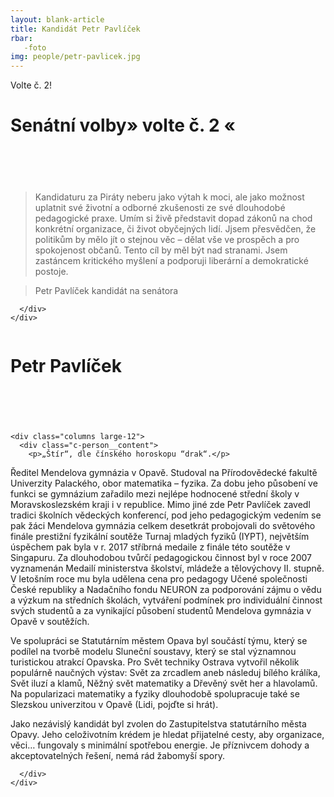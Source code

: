 ```yaml
---
layout: blank-article
title: Kandidát Petr Pavlíček
rbar:
   -foto
img: people/petr-pavlicek.jpg
---
```


   <div class="c-corner-ribbon-container">
    <div class="c-corner-ribbon c-corner-ribbon--top-right show-for-medium">Volte č. 2!</div>

  <div class="row o-section">
  <div class="columns large-12">
    <header class="c-page-header">
      <h1 itemprop="headline" class="c-page-title">Senátní volby<span class="t-subheader u-1margin--left">&raquo; volte č. 2 &laquo;</span></h1>
    </header>
  </div>
    <div class="columns large-12">
      <div class="">
    <div class="c-content-block c-emphasized-text"><blockquote>
  <p>Kandidaturu za Piráty neberu jako výtah k moci, ale jako možnost uplatnit své  životní a odborné zkušenosti ze své dlouhodobé pedagogické praxe. Umím si živě představit dopad zákonů na chod konkrétní organizace, či život obyčejných lidí. Jjsem přesvědčen, že politikům by mělo jít o stejnou věc – dělat vše ve prospěch a pro spokojenost občanů. Tento cíl by měl být nad stranami. Jsem zastáncem kritického myšlení a podporuji liberární a demokratické postoje.</p>
</blockquote>

<blockquote>
  <p>Petr Pavlíček kandidát na senátora</p>
</blockquote>
</div>
  
      </div>
    </div>
  
</div>

</div>

 <div class="c-emphasized-text c-person">
  
  <div class="row o-section">
  <div class="columns large-12">
    <header class="c-page-header">
      <h1 itemprop="headline" class="c-page-title"> <span class="academic-title-name">Petr Pavlíček</span></h1>
    </header>
  </div>
  
    <div class="columns large-12">
      <div class="c-person__content">
        <p>„Štír“, dle čínského horoskopu “drak“.</p>

<p>Ředitel Mendelova gymnázia v Opavě. Studoval na Přírodovědecké fakultě Univerzity Palackého, obor matematika – fyzika. Za dobu jeho působení ve funkci se gymnázium zařadilo mezi nejlépe hodnocené střední školy v Moravskoslezském kraji i v republice. Mimo jiné zde Petr Pavlíček zavedl tradici školních vědeckých konferencí, pod jeho pedagogickým vedením se pak žáci Mendelova gymnázia celkem desetkrát probojovali do světového finále prestižní fyzikální soutěže Turnaj mladých fyziků (IYPT), největším úspěchem pak byla v r. 2017 stříbrná medaile z finále této soutěže v Singapuru. Za dlouhodobou tvůrčí pedagogickou činnost byl v roce 2007 vyznamenán Medailí ministerstva školství, mládeže a tělovýchovy II. stupně. V letošním roce mu byla udělena cena pro pedagogy Učené společnosti České republiky a Nadačního fondu NEURON za podporování zájmu o vědu a výzkum na středních školách, vytváření podmínek pro individuální činnost svých studentů a za vynikající působení studentů Mendelova gymnázia v Opavě v soutěžích.</p>

<p>Ve spolupráci se Statutárním městem Opava byl součástí týmu, který se podílel na tvorbě modelu Sluneční soustavy, který se stal významnou turistickou atrakcí Opavska. Pro Svět techniky Ostrava vytvořil několik populárně naučných výstav: Svět za zrcadlem aneb následuj bílého králíka, Svět iluzí a klamů, Něžný svět matematiky a Dřevěný svět her a hlavolamů. Na popularizaci matematiky a fyziky dlouhodobě spolupracuje také se Slezskou univerzitou v Opavě (Lidi, pojďte si hrát).</p>

<p>Jako nezávislý kandidát byl zvolen do Zastupitelstva statutárního města Opavy. Jeho celoživotním krédem je hledat přijatelné cesty, aby organizace, věci… fungovaly s minimální spotřebou energie. Je příznivcem dohody a akceptovatelných řešení, nemá rád žabomyší spory.</p>



      </div>
    </div>
  
</div>

</div>